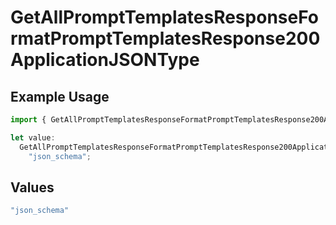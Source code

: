 # GetAllPromptTemplatesResponseFormatPromptTemplatesResponse200ApplicationJSONType

## Example Usage

```typescript
import { GetAllPromptTemplatesResponseFormatPromptTemplatesResponse200ApplicationJSONType } from "orq-poc-typescript-multi-env-version/models/operations";

let value:
  GetAllPromptTemplatesResponseFormatPromptTemplatesResponse200ApplicationJSONType =
    "json_schema";
```

## Values

```typescript
"json_schema"
```